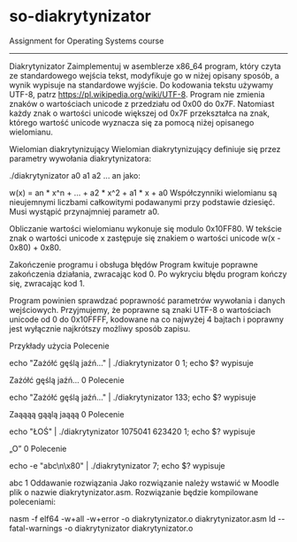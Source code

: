 # so-diakrytynizator
Assignment for Operating Systems course

---

Diakrytynizator
Zaimplementuj w asemblerze x86_64 program, który czyta ze standardowego wejścia tekst, modyfikuje go w niżej opisany sposób, a wynik wypisuje na standardowe wyjście. Do kodowania tekstu używamy UTF-8, patrz https://pl.wikipedia.org/wiki/UTF-8. Program nie zmienia znaków o wartościach unicode z przedziału od 0x00 do 0x7F. Natomiast każdy znak o wartości unicode większej od 0x7F przekształca na znak, którego wartość unicode wyznacza się za pomocą niżej opisanego wielomianu.

Wielomian diakrytynizujący
Wielomian diakrytynizujący definiuje się przez parametry wywołania diakrytynizatora:

./diakrytynizator a0 a1 a2 ... an
jako:

w(x) = an * x^n + ... + a2 * x^2 + a1 * x + a0
Współczynniki wielomianu są nieujemnymi liczbami całkowitymi podawanymi przy podstawie dziesięć. Musi wystąpić przynajmniej parametr a0.

Obliczanie wartości wielomianu wykonuje się modulo 0x10FF80. W tekście znak o wartości unicode x zastępuje się znakiem o wartości unicode w(x - 0x80) + 0x80.

Zakończenie programu i obsługa błędów
Program kwituje poprawne zakończenia działania, zwracając kod 0. Po wykryciu błędu program kończy się, zwracając kod 1.

Program powinien sprawdzać poprawność parametrów wywołania i danych wejściowych. Przyjmujemy, że poprawne są znaki UTF-8 o wartościach unicode od 0 do 0x10FFFF, kodowane na co najwyżej 4 bajtach i poprawny jest wyłącznie najkrótszy możliwy sposób zapisu.

Przykłady użycia
Polecenie

echo "Zażółć gęślą jaźń…" | ./diakrytynizator 0 1; echo $?
wypisuje

Zażółć gęślą jaźń…
0
Polecenie

echo "Zażółć gęślą jaźń…" | ./diakrytynizator 133; echo $?
wypisuje

Zaąąąą gąąlą jaąąą
0
Polecenie

echo "ŁOŚ" | ./diakrytynizator 1075041 623420 1; echo $?
wypisuje

„O”
0
Polecenie

echo -e "abc\n\x80" | ./diakrytynizator 7; echo $?
wypisuje

abc
1
Oddawanie rozwiązania
Jako rozwiązanie należy wstawić w Moodle plik o nazwie diakrytynizator.asm. Rozwiązanie będzie kompilowane poleceniami:

nasm -f elf64 -w+all -w+error -o diakrytynizator.o diakrytynizator.asm
ld --fatal-warnings -o diakrytynizator diakrytynizator.o
